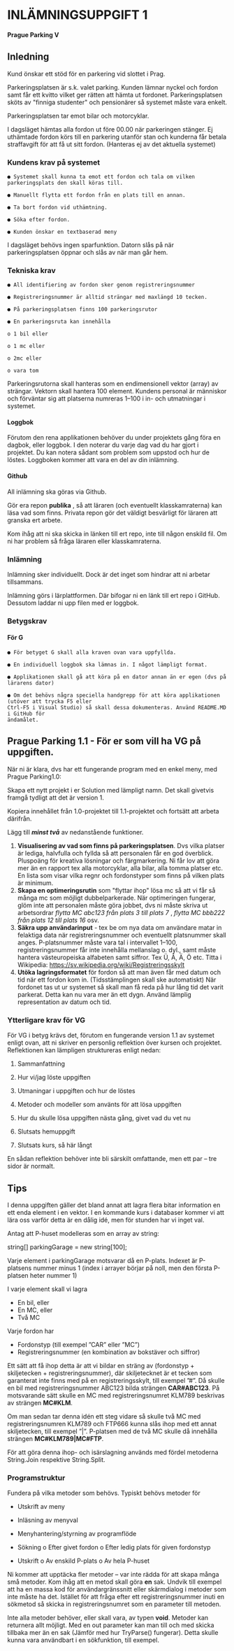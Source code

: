 # INLÄMNINGSUPPGIFT 1

#### Prague Parking V

## Inledning

Kund önskar ett stöd för en parkering vid slottet i Prag.

Parkeringsplatsen är s.k. valet parking. Kunden lämnar nyckel och fordon samt får ett kvitto vilket ger
rätten att hämta ut fordonet. Parkeringsplatsen sköts av "finniga studenter" och pensionärer så
systemet måste vara enkelt.

Parkeringsplatsen tar emot bilar och motorcyklar.

I dagsläget hämtas alla fordon ut före 00.00 när parkeringen stänger. Ej uthämtade fordon körs till en
parkering utanför stan och kunderna får betala straffavgift för att få ut sitt fordon. (Hanteras ej av det
aktuella systemet)

### Kundens krav på systemet

```
● Systemet skall kunna ta emot ett fordon och tala om vilken parkeringsplats den skall köras till.
```
```
● Manuellt flytta ett fordon från en plats till en annan.
```
```
● Ta bort fordon vid uthämtning.
```
```
● Söka efter fordon.
```
```
● Kunden önskar en textbaserad meny
```
I dagsläget behövs ingen sparfunktion. Datorn slås på när parkeringsplatsen öppnar och slås av när man
går hem.

### Tekniska krav

```
● All identifiering av fordon sker genom registreringsnummer
```
```
● Registreringsnummer är alltid strängar med maxlängd 10 tecken.
```
```
● På parkeringsplatsen finns 100 parkeringsrutor
```
```
● En parkeringsruta kan innehålla
```
```
o 1 bil eller
```
```
o 1 mc eller
```
```
o 2mc eller
```

```
o vara tom
```
Parkeringsrutorna skall hanteras som en endimensionell vektor (array) av strängar. Vektorn skall hantera
100 element. Kundens personal är människor och förväntar sig att platserna numreras 1–100 i in- och
utmatningar i systemet.

#### Loggbok

Förutom den rena applikationen behöver du under projektets gång föra en dagbok, eller loggbok. I den
noterar du varje dag vad du har gjort i projektet. Du kan notera sådant som problem som uppstod och
hur de löstes. Loggboken kommer att vara en del av din inlämning.

#### Github

All inlämning ska göras via Github.

Gör era repon **publika** , så att läraren (och eventuellt klasskamraterna) kan läsa vad som finns. Privata
repon gör det väldigt besvärligt för läraren att granska ert arbete.

Kom ihåg att ni ska skicka in länken till ert repo, inte till någon enskild fil. Om ni har problem så fråga
läraren eller klasskamraterna.

### Inlämning

Inlämning sker individuellt. Dock är det inget som hindrar att ni arbetar tillsammans.

Inlämning görs i lärplattformen. Där bifogar ni en länk till ert repo i GitHub. Dessutom laddar ni upp filen
med er loggbok.

### Betygskrav

#### För G

```
● För betyget G skall alla kraven ovan vara uppfyllda.
```
```
● En individuell loggbok ska lämnas in. I något lämpligt format.
```
```
● Applikationen skall gå att köra på en dator annan än er egen (dvs på lärarens dator)
```
```
● Om det behövs några speciella handgrepp för att köra applikationen (utöver att trycka F5 eller
Ctrl-F5 i Visual Studio) så skall dessa dokumenteras. Använd README.MD i GitHub för
ändamålet.
```

## Prague Parking 1.1 - För er som vill ha VG på uppgiften.

När ni är klara, dvs har ett fungerande program med en enkel meny, med Prague Parking1.0:

Skapa ett nytt projekt i er Solution med lämpligt namn. Det skall givetvis framgå tydligt att det är version
1.

Kopiera innehållet från 1.0-projektet till 1.1-projektet och fortsätt att arbeta därifrån.

Lägg till **_minst två_** av nedanstående funktioner.

1. **Visualisering av vad som finns på parkeringsplatsen**. Dvs vilka platser är lediga, halvfulla och
    fyllda så att personalen får en god överblick. Pluspoäng för kreativa lösningar och färgmarkering.
    Ni får lov att göra mer än en rapport tex alla motorcyklar, alla bilar, alla tomma platser etc. En
    lista som visar vilka regnr och fordonstyper som finns på vilken plats är minimum.
2. **Skapa en optimeringsrutin** som "flyttar ihop" lösa mc så att vi får så många mc som möjligt
    dubbelparkerade. När optimeringen fungerar, glöm inte att personalen måste göra jobbet, dvs
    ni måste skriva ut arbetsordrar _flytta MC abc123 från plats 3 till plats 7_ , _flytta MC bbb222 från_
    _plats 12 till plats 16_ osv.
3. **Säkra upp användarinput** - tex be om nya data om användare matar in felaktiga data när
    registreringsnummer och eventuellt platsnummer skall anges. P-platsnummer måste vara tal i
    intervallet 1–100, registreringsnummer får inte innehålla mellanslag o. dyl., samt måste hantera
    västeuropeiska alfabeten samt siffror. Tex Ü, Å, Ä, Ö etc. Titta i Wikipedia:
    https://sv.wikipedia.org/wiki/Registreringsskylt
4. **Utöka lagringsformatet** för fordon så att man även får med datum och tid när ett fordon kom in.
    (Tidsstämplingen skall ske automatiskt) När fordonet tas ut ur systemet så skall man få reda på
    hur lång tid det varit parkerat. Detta kan nu vara mer än ett dygn. Använd lämplig
    representation av datum och tid.

### Ytterligare krav för VG

För VG i betyg krävs det, förutom en fungerande version 1.1 av systemet enligt ovan, att ni skriver en
personlig reflektion över kursen och projektet. Reflektionen kan lämpligen struktureras enligt nedan:

1. Sammanfattning
2. Hur vi/jag löste uppgiften
3. Utmaningar i uppgiften och hur de löstes
4. Metoder och modeller som använts för att lösa uppgiften
5. Hur du skulle lösa uppgiften nästa gång, givet vad du vet nu


6. Slutsats hemuppgift
7. Slutsats kurs, så här långt

En sådan reflektion behöver inte bli särskilt omfattande, men ett par – tre sidor är normalt.

## Tips

I denna uppgiften gäller det bland annat att lagra flera bitar information en ett enda element i en vektor.
I en kommande kurs i databaser kommer vi att lära oss varför detta är en dålig idé, men för stunden har
vi inget val.

Antag att P-huset modelleras som en array av string:

string[] parkingGarage = new string[100];

Varje element i parkingGarage motsvarar då en P-plats. Indexet är P-platsens nummer minus 1 (index i
arrayer börjar på noll, men den första P-platsen heter nummer 1)

I varje element skall vi lagra

- En bil, eller
- En MC, eller
- Två MC

Varje fordon har

- Fordonstyp (till exempel ”CAR” eller ”MC”)
- Registreringsnummer (en kombination av bokstäver och siffror)

Ett sätt att få ihop detta är att vi bildar en sträng av (fordonstyp + skiljetecken + registreringsnummer),
där skiljetecknet är et tecken som garanterat inte finns med på en registreringsskylt, till exempel ”#”. Då
skulle en bil med registreringsnummer ABC123 bilda strängen **CAR#ABC123**. På motsvarande sätt skulle
en MC med registreringsnumret KLM789 beskrivas av strängen **MC#KLM**.

Om man sedan tar denna idén ett steg vidare så skulle två MC med registreringsnumren KLM789 och
FTP666 kunna slås ihop med ett annat skiljetecken, till exempel ”|”. P-platsen med de två MC skulle då
innehålla strängen **MC#KLM789|MC#FTP**.

För att göra denna ihop- och isärslagning används med fördel metoderna String.Join respektive
String.Split.

### Programstruktur

Fundera på vilka metoder som behövs. Typiskt behövs metoder för

- Utskrift av meny


- Inläsning av menyval
- Menyhantering/styrning av programflöde
- Sökning
    o Efter givet fordon
    o Efter ledig plats för given fordonstyp
- Utskrift
    o Av enskild P-plats
    o Av hela P-huset

Ni kommer att upptäcka fler metoder – var inte rädda för att skapa många små metoder. Kom ihåg att
en metod skall göra **en** sak. Undvik till exempel att ha en massa kod för användargränssnitt eller
skärmdialog i metoder som inte måste ha det. Istället för att fråga efter ett registreringsnummer inuti en
sökmetod så skicka in registreringsnumret som en parameter till metoden.

Inte alla metoder behöver, eller skall vara, av typen **void**. Metoder kan returnera allt möjligt. Med en out
parameter kan man till och med skicka tillbaka mer än en sak (Jämför med hur TryParse() fungerar).
Detta skulle kunna vara användbart i en sökfunktion, till exempel.